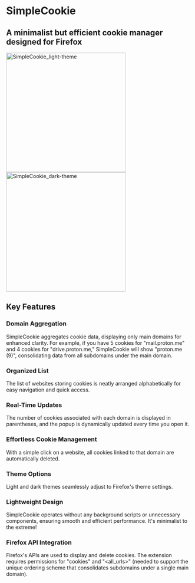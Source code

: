 # SimpleCookie
## A minimalist but efficient cookie manager designed for Firefox
<img width="324" alt="SimpleCookie_light-theme" src="https://github.com/mickaphd/SimpleCookie/assets/25211018/061bc34e-81f3-44f9-af92-0ac98a8625da">
<img width="324" alt="SimpleCookie_dark-theme" src="https://github.com/mickaphd/SimpleCookie/assets/25211018/eb697808-74e1-452b-a8c1-9fd42132ec4f">

## Key Features

### Domain Aggregation 
SimpleCookie aggregates cookie data, displaying only main domains for enhanced clarity. For example, if you have 5 cookies for "mail.proton.me" and 4 cookies for "drive.proton.me," SimpleCookie will show "proton.me (9)", consolidating data from all subdomains under the main domain.

### Organized List 
The list of websites storing cookies is neatly arranged alphabetically for easy navigation and quick access.

### Real-Time Updates
The number of cookies associated with each domain is displayed in parentheses, and the popup is dynamically updated every time you open it.

### Effortless Cookie Management
With a simple click on a website, all cookies linked to that domain are automatically deleted.

### Theme Options
Light and dark themes seamlessly adjust to Firefox's theme settings.

### Lightweight Design
SimpleCookie operates without any background scripts or unnecessary components, ensuring smooth and efficient performance. It's minimalist to the extreme!

### Firefox API Integration
Firefox's APIs are used to display and delete cookies. The extension requires permissions for "cookies" and "<all_urls>" (needed to support the unique ordering scheme that consolidates subdomains under a single main domain).
